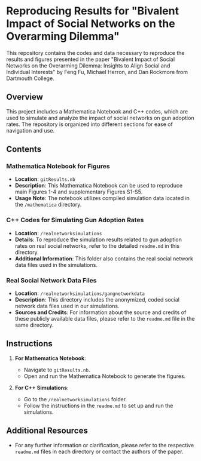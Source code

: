 # Reproducing Results for "Bivalent Impact of Social Networks on the Overarming Dilemma"

This repository contains the codes and data necessary to reproduce the results and figures presented in the paper "Bivalent Impact of Social Networks on the Overarming Dilemma: Insights to Align Social and Individual Interests" by Feng Fu, Michael Herron, and Dan Rockmore from Dartmouth College.

## Overview

This project includes a Mathematica Notebook and C++ codes, which are used to simulate and analyze the impact of social networks on gun adoption rates. The repository is organized into different sections for ease of navigation and use.

## Contents

### Mathematica Notebook for Figures

- **Location**: `gitResults.nb`
- **Description**: This Mathematica Notebook can be used to reproduce main Figures 1-4 and supplementary Figures S1-S5.
- **Usage Note**: The notebook utilizes compiled simulation data located in the `/mathematica` directory.

### C++ Codes for Simulating Gun Adoption Rates

- **Location**: `/realnetworksimulations`
- **Details**: To reproduce the simulation results related to gun adoption rates on real social networks, refer to the detailed `readme.md` in this directory.
- **Additional Information**: This folder also contains the real social network data files used in the simulations.

### Real Social Network Data Files

- **Location**: `/realnetworksimulations/gangnetworkdata`
- **Description**: This directory includes the anonymized, coded social network data files used in our simulations.
- **Sources and Credits**: For information about the source and credits of these publicly available data files, please refer to the `readme.md` file in the same directory.

## Instructions

1. **For Mathematica Notebook**:
   - Navigate to `gitResults.nb`.
   - Open and run the Mathematica Notebook to generate the figures.

2. **For C++ Simulations**:
   - Go to the `/realnetworksimulations` folder.
   - Follow the instructions in the `readme.md` to set up and run the simulations.

## Additional Resources

- For any further information or clarification, please refer to the respective `readme.md` files in each directory or contact the authors of the paper.
